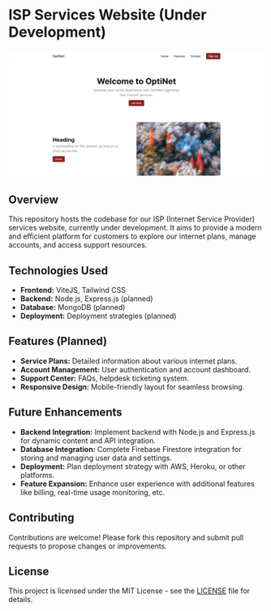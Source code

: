 # ISP Services Website (Under Development)

![ISP Services Website Under Development](screenshot.png)

## Overview
This repository hosts the codebase for our ISP (Internet Service Provider) services website, currently under development. It aims to provide a modern and efficient platform for customers to explore our internet plans, manage accounts, and access support resources.

## Technologies Used
- **Frontend:** ViteJS, Tailwind CSS
- **Backend:** Node.js, Express.js (planned)
- **Database:** MongoDB (planned)
- **Deployment:** Deployment strategies (planned)

## Features (Planned)
- **Service Plans:** Detailed information about various internet plans.
- **Account Management:** User authentication and account dashboard.
- **Support Center:** FAQs, helpdesk ticketing system.
- **Responsive Design:** Mobile-friendly layout for seamless browsing.

## Future Enhancements
- **Backend Integration:** Implement backend with Node.js and Express.js for dynamic content and API integration.
- **Database Integration:** Complete Firebase Firestore integration for storing and managing user data and settings.
- **Deployment:** Plan deployment strategy with AWS, Heroku, or other platforms.
- **Feature Expansion:** Enhance user experience with additional features like billing, real-time usage monitoring, etc.

## Contributing
Contributions are welcome! Please fork this repository and submit pull requests to propose changes or improvements.

## License
This project is licensed under the MIT License - see the [LICENSE](LICENSE) file for details.

